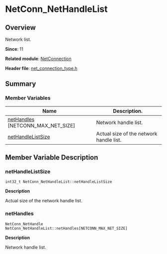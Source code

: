 # NetConn_NetHandleList


## Overview

Network list.

**Since**: 11

**Related module**: [NetConnection](_net_connection.md)

**Header file**: [net_connection_type.h](net__connection__type_8h.md#net_connection_typeh)

## Summary


### Member Variables

| Name| Description.| 
| -------- | -------- |
| [netHandles](#nethandles) [NETCONN_MAX_NET_SIZE] | Network handle list.| 
| [netHandleListSize](#nethandlelistsize) | Actual size of the network handle list.| 


## Member Variable Description


### netHandleListSize

```
int32_t NetConn_NetHandleList::netHandleListSize
```

**Description**

Actual size of the network handle list.


### netHandles

```
NetConn_NetHandle NetConn_NetHandleList::netHandles[NETCONN_MAX_NET_SIZE]
```

**Description**

Network handle list.
